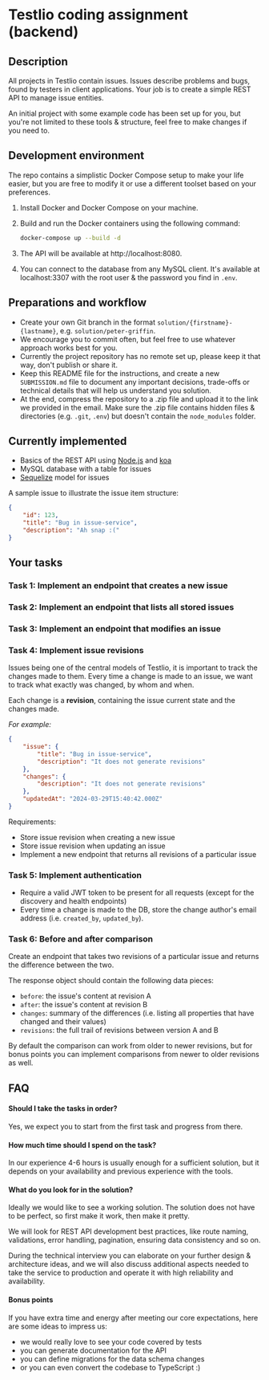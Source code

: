 
# Testlio coding assignment (backend)

## Description

All projects in Testlio contain issues. Issues describe problems and bugs, found by testers in client applications. Your job is to create a simple REST API to manage issue entities.

An initial project with some example code has been set up for you, but you're not limited to these tools & structure, feel free to make changes if you need to.

## Development environment

The repo contains a simplistic Docker Compose setup to make your life easier, but you are free to modify it or use a different toolset based on your preferences.

1. Install Docker and Docker Compose on your machine.

2. Build and run the Docker containers using the following command:
    ```bash
    docker-compose up --build -d
    ```

3. The API will be available at http://localhost:8080.

4. You can connect to the database from any MySQL client. It's available at localhost:3307 with the root user & the password you find in `.env`.

## Preparations and workflow

* Create your own Git branch in the format `solution/{firstname}-{lastname}`, e.g. `solution/peter-griffin`.
* We encourage you to commit often, but feel free to use whatever approach works best for you.
* Currently the project repository has no remote set up, please keep it that way, don't publish or share it.
* Keep this README file for the instructions, and create a new `SUBMISSION.md` file to document any important decisions, trade-offs or technical details that will help us understand you solution.
* At the end, compress the repository to a .zip file and upload it to the link we provided in the email. Make sure the .zip file contains hidden files & directories (e.g. `.git`, `.env`) but doesn't contain the `node_modules` folder.

## Currently implemented

* Basics of the REST API using [Node.js](https://nodejs.org) and [koa](http://koajs.com/)
* MySQL database with a table for issues
* [Sequelize](http://docs.sequelizejs.com/) model for issues

A sample issue to illustrate the issue item structure:

```json
{
    "id": 123,
    "title": "Bug in issue-service",
    "description": "Ah snap :("
}
```  

## Your tasks

### Task 1: Implement an endpoint that creates a new issue

### Task 2: Implement an endpoint that lists all stored issues

### Task 3: Implement an endpoint that modifies an issue

### Task 4: Implement issue revisions

Issues being one of the central models of Testlio, it is important to track the changes made to them. Every time a change is made to an issue, we want to track what exactly was changed, by whom and when.

Each change is a **revision**, containing the issue current state and the changes made.

_For example:_

```json
{
    "issue": {
        "title": "Bug in issue-service",
        "description": "It does not generate revisions"
    },
    "changes": {
        "description": "It does not generate revisions"
    },
    "updatedAt": "2024-03-29T15:40:42.000Z"
}
```

Requirements:

* Store issue revision when creating a new issue
* Store issue revision when updating an issue
* Implement a new endpoint that returns all revisions of a particular issue  

### Task 5: Implement authentication

* Require a valid JWT token to be present for all requests (except for the discovery and health endpoints)
* Every time a change is made to the DB, store the change author's email address (i.e. `created_by`, `updated_by`).  

### Task 6: Before and after comparison

Create an endpoint that takes two revisions of a particular issue and returns the difference between the two.

The response object should contain the following data pieces:
* `before`: the issue's content at revision A
* `after`: the issue's content at revision B
* `changes`: summary of the differences (i.e. listing all properties that have changed and their values)
* `revisions`: the full trail of revisions between version A and B

By default the comparison can work from older to newer revisions, but for bonus points you can implement comparisons from newer to older revisions as well.
  

## FAQ

#### Should I take the tasks in order?

Yes, we expect you to start from the first task and progress from there.

#### How much time should I spend on the task?

In our experience 4-6 hours is usually enough for a sufficient solution, but it depends on your availability and previous experience with the tools.

#### What do you look for in the solution?

Ideally we would like to see a working solution. The solution does not have to be perfect, so first make it work, then make it pretty.

We will look for REST API development best practices, like route naming, validations, error handling, pagination, ensuring data consistency and so on.

During the technical interview you can elaborate on your further design & architecture ideas, and we will also discuss additional aspects needed to take the service to production and operate it with high reliability and availability.

#### Bonus points

If you have extra time and energy after meeting our core expectations, here are some ideas to impress us:
* we would really love to see your code covered by tests
* you can generate documentation for the API
* you can define migrations for the data schema changes
* or you can even convert the codebase to TypeScript :)
